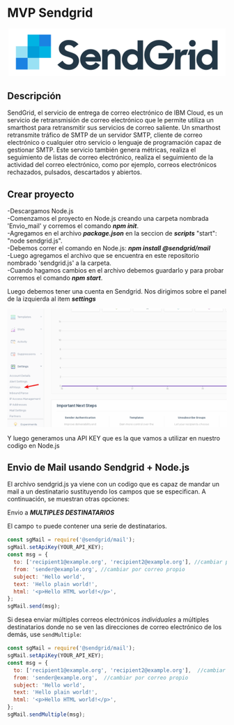 # MVP Sendgrid

<p align="center">
  <img src="images/logo.png" width="500" length="500">
</p>


## Descripción

SendGrid, el servicio de entrega de correo electrónico de IBM Cloud, es un servicio de retransmisión de correo electrónico que le permite utiliza un smarthost para retransmitir sus servicios de correo saliente. Un smarthost retransmite tráfico de SMTP de un servidor SMTP, cliente de correo electrónico o cualquier otro servicio o lenguaje de programación capaz de gestionar SMTP. Este servicio también genera métricas, realiza el seguimiento de listas de correo electrónico, realiza el seguimiento de la actividad del correo electrónico, como por ejemplo, correos electrónicos rechazados, pulsados, descartados y abiertos.

## Crear proyecto

-Descargamos Node.js <br>
-Comenzamos el proyecto en Node.js creando una carpeta nombrada 'Envio_mail' y corremos el comando ***npm init***.<br>
-Agregamos en el archivo ***package.json*** en la seccion de ***scripts*** "start": "node sendgrid.js".<br>
-Debemos correr el comando en Node.js: ***npm install @sendgrid/mail***<br>
-Luego agregamos el archivo que se encuentra en este repositorio nombrado 'sendgrid.js' a la carpeta. <br>
-Cuando hagamos cambios en el archivo debemos guardarlo y para probar corremos el comando ***npm start***. <br>

Luego debemos tener una cuenta en Sendgrid. Nos dirigimos sobre el panel de la izquierda al item ***settings***

<p align="center">
  <img src="images/sendgrid1.png" width="1000" length="1000">
</p>

Y luego generamos una API KEY que es la que vamos a utilizar en nuestro codigo en Node.js

## Envio de Mail usando Sendgrid + Node.js

El archivo sendgrid.js ya viene con un codigo que es capaz de mandar un mail a un destinatario sustituyendo los campos que se especifican. A continuación, se muestran otras opciones:

Envio a ***MULTIPLES DESTINATARIOS***

El campo `to` puede contener una serie de destinatarios.

```js
const sgMail = require('@sendgrid/mail');
sgMail.setApiKey(YOUR_API_KEY);
const msg = {
  to: ['recipient1@example.org', 'recipient2@example.org'], //cambiar por los correos destino
  from: 'sender@example.org', //cambiar por correo propio
  subject: 'Hello world',
  text: 'Hello plain world!',
  html: '<p>Hello HTML world!</p>',
};
sgMail.send(msg);
```

Si desea enviar múltiples correos electrónicos _individuales_ a múltiples destinatarios donde no se ven las direcciones de correo electrónico de los demás, use `sendMultiple`:

```js
const sgMail = require('@sendgrid/mail');
sgMail.setApiKey(YOUR_API_KEY);
const msg = {
  to: ['recipient1@example.org', 'recipient2@example.org'],  //cambiar por los correos destino
  from: 'sender@example.org',  //cambiar por correo propio
  subject: 'Hello world',
  text: 'Hello plain world!',
  html: '<p>Hello HTML world!</p>',
};
sgMail.sendMultiple(msg);
```





